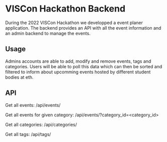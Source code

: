 # VISCon Hackathon Backend

During the 2022 VISCon Hackathon we developped a event planer application. The backend provides an API with all the event information and an admin backend to manage the events. 


## Usage

Admins accounts are able to add, modify and remove events, tags and categories.
Users will be able to poll this data which can then be sorted and filtered to inform about upcomming events
hosted by different student bodies at eth.

## API

Get all events:
<ip>/api/events/

Get all events for given category:
<ip>/api/events/?category_id=<category_id>

Get all categories:
<ip>/api/categories/

Get all tags:
<ip>/api/tags/
